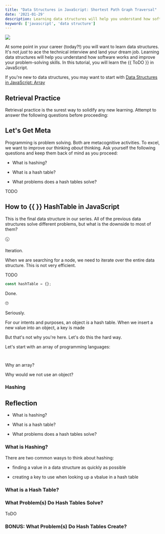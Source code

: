 ```yaml
---
title: "Data Structures in JavaScript: Shortest Path Graph Traversal"  
date: '2021-01-29'
description: Learning data structures will help you understand how software works and improve your problem-solving skills. In this tutorial, you will learn the hash {{  }} in JavaScript. 
keyword: ['javascript', 'data structure']
---
```



![](./jarednielsen-data-structure-hash-javascript.png)


At some point in your career (today?!) you will want to learn data structures. It's not _just_ to ace the technical interview and land your dream job. Learning data structures will help you understand how software works and improve your problem-solving skills. In this tutorial, you will learn the {{ ToDO }} in JavaScript. 


If you're new to data structures, you may want to start with [Data Structures in JavaScript: Array](https://jarednielsen.com/data-structure-array-javascript/)


## Retrieval Practice

Retrieval practice is the surest way to solidify any new learning. Attempt to answer the following questions before proceeding: 




### 




### 




### 




## Let's Get Meta

Programming is problem solving. Both are metacognitive activities. To excel, we want to improve our thinking _about_ thinking. Ask yourself the following questions and keep them back of mind as you proceed: 
 
* What is hashing?

* What is a hash table?

* What problems does a hash tables solve?







TODO

## How to {{ }} HashTable in JavaScript

This is the final data structure in our series. All of the previous data structures solve different problems, but what is the downside to most of them? 

🕥

Iteration.

When we are searching for a node, we need to iterate over the entire data structure. This is not very efficient. 

TODO 

```js 
const hashTable = {};
```

Done. 

🙄

Seriously.

For our intents and purposes, an object _is_ a hash table. When we insert a new value into an object, a key is made

But that's not why you're here. Let's do this the hard way.

Let's start with an array of programming languages:
```js

```


```JavaScript


```
Why an array?

Why would we not use an object?


### Hashing 





## Reflection

* What is hashing?

* What is a hash table?

* What problems does a hash tables solve?


### What is Hashing?

There are two common wasys to think about hashing: 

* finding a value in a data structure as quickly as possible

* creating a key to use when looking up a vbalue in a hash table


### What is a Hash Table?




### What Problem(s) Do Hash Tables Solve?

ToDO


### BONUS: What Problem(s) Do Hash Tables Create?

